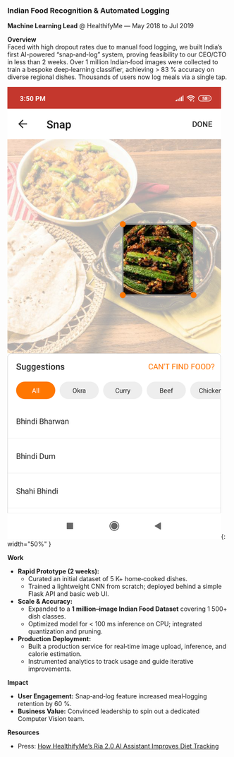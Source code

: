 ### Indian Food Recognition & Automated Logging

**Machine Learning Lead** @ HealthifyMe  — May 2018 to Jul 2019  

**Overview**  
Faced with high dropout rates due to manual food logging, we built India’s first AI-powered “snap‐and‐log” system, proving feasibility to our CEO/CTO in less than 2 weeks. Over 1 million Indian‐food images were collected to train a bespoke deep‐learning classifier, achieving > 83 % accuracy on diverse regional dishes. Thousands of users now log meals via a single tap.


![Food Recognition UI](assets/hfme_food.png){: width="50%" }

**Work**  
- **Rapid Prototype (2 weeks):**  
  - Curated an initial dataset of 5 K+ home‐cooked dishes.  
  - Trained a lightweight CNN from scratch; deployed behind a simple Flask API and basic web UI.  
- **Scale & Accuracy:**  
  - Expanded to a **1 million–image Indian Food Dataset** covering 1 500+ dish classes.  
  - Optimized model for < 100 ms inference on CPU; integrated quantization and pruning.  
- **Production Deployment:**  
  - Built a production service for real‐time image upload, inference, and calorie estimation.  
  - Instrumented analytics to track usage and guide iterative improvements.

**Impact**
- **User Engagement:** Snap‐and‐log feature increased meal‐logging retention by 60 %.  
- **Business Value:** Convinced leadership to spin out a dedicated Computer Vision team.

**Resources**  
- Press: [How HealthifyMe’s Ria 2.0 AI Assistant Improves Diet Tracking](https://indianexpress.com/article/technology/social/healthifyme-wants-to-improve-your-diet-with-its-ria2-0-ai-assistant-here-is-how-5544698/)
